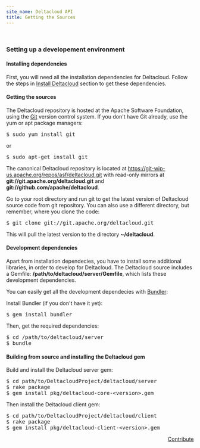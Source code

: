 ```yaml
--- 
site_name: Deltacloud API
title: Getting the Sources
---
```

<br/>

<h3>Setting up a developement environment</h3>

<h4>Installing dependencies</h4>
<p>
First, you will need all the installation dependencies for Deltacloud. Follow the steps in <a href="/install-deltacloud.html">Install Deltacloud</a> section to get these dependencies.
</p>

<h4>Getting the sources</h4>

The Deltacloud repository is hosted at the Apache Software Foundation, using the <a href="http://git-scm.com/">Git</a> version control system. If you don't have Git already, use the yum or apt package managers:

<pre>
$ sudo yum install git
</pre>
or
<pre>
$ sudo apt-get install git
</pre>

The canonical Deltacloud repository is located at <a href="https://git-wip-us.apache.org/repos/asf/deltacloud.git">https://git-wip-us.apache.org/repos/asf/deltacloud.git</a> with read-only mirrors at <strong>git://git.apache.org/deltacloud.git</strong> and <strong>git://github.com/apache/deltacloud</strong>.

Go to your root directory and run git to get the latest version of Deltacloud source code from git repository. You can also use a different directory, but remember, where you clone the code:

<pre>
$ git clone git://git.apache.org/deltacloud.git
</pre>

This will pull the latest version to the directory <strong>~/deltacloud</strong>.

<h4>Development dependencies</h4>
<p>
Apart from installation dependecies, you have to install some additional libraries, in order to develop for Deltacloud. The Deltacloud source includes a Gemfile: <strong>/path/to/deltacloud/server/Gemfile</strong>, which lists these development dependencies.
</p>

<p>
You can easily get all the development dependecies with <a href="http://gembundler.com/">Bundler</a>:
</p>

<p>Install Bundler (if you don't have it yet):</p>

<pre>$ gem install bundler</pre>

<p>Then, get the required dependencies:</p>

<pre>
$ cd /path/to/deltacloud/server
$ bundle
</pre>

<h4>Building from source and installing the Deltacloud gem</h4>

<p>
Build and install the Deltacloud server gem:
</p>

<pre>
$ cd path/to/DeltacloudProject/deltacloud/server
$ rake package
$ gem install pkg/deltacloud-core-&lt;version&gt;.gem
</pre>

<p>
Then install the Deltacloud client gem:
</p>

<pre>
$ cd path/to/DeltacloudProject/deltacloud/client
$ rake package
$ gem install pkg/deltacloud-client-&lt;version&gt;.gem
</pre>

<a class="btn btn-inverse btn-large" style="float: right" href="/how-to-contribute.html">Contribute</a>
<br/>
